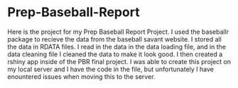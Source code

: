 # Prep-Baseball-Report
Here is the project for my Prep Baseball Report Project. I used the baseballr package to recieve the data from the baseball savant website. I stored all the data in RDATA files. I read in the data in the data loading file, and in the data cleaning file I cleaned the data to make it look good. I then created a rshiny app inside of the PBR final project. I was able to create this project on my local server and I have the code in the file, but unfortunately I have enountered issues when moving this to the server.
